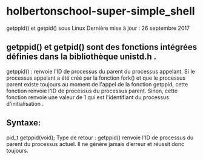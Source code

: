 # holbertonschool-super-simple_shell


getppid() et getpid() sous Linux
Dernière mise à jour : 26 septembre 2017

## getppid() et getpid() sont des fonctions intégrées définies dans la bibliothèque unistd.h .

getppid() : renvoie l'ID de processus du parent du processus appelant. Si le processus appelant a été créé par la fonction fork() et que le processus parent existe toujours au moment de l'appel de la fonction getppid, cette fonction renvoie l'ID de processus du processus parent. Sinon, cette fonction renvoie une valeur de 1 qui est l'identifiant du processus d'initialisation .

## Syntaxe:
pid_t getppid(void);
Type de retour : getppid() renvoie l'ID de processus du parent du processus actuel. Il ne génère jamais d’erreur et réussit donc toujours.




